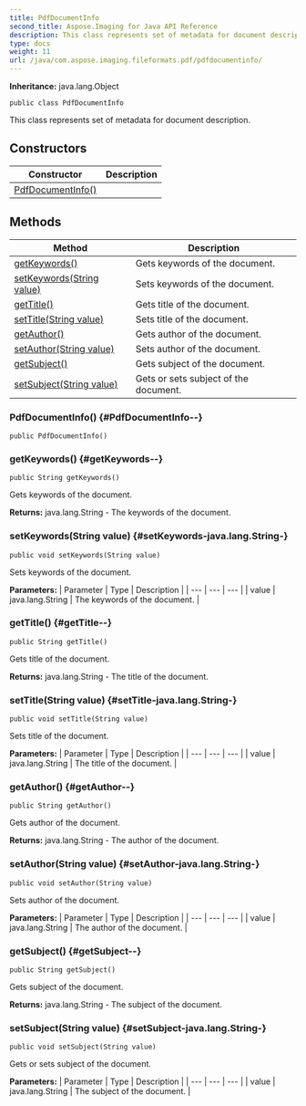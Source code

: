 ```yaml
---
title: PdfDocumentInfo
second_title: Aspose.Imaging for Java API Reference
description: This class represents set of metadata for document description.
type: docs
weight: 11
url: /java/com.aspose.imaging.fileformats.pdf/pdfdocumentinfo/
---
```

**Inheritance:**
java.lang.Object
```
public class PdfDocumentInfo
```

This class represents set of metadata for document description.
## Constructors

| Constructor | Description |
| --- | --- |
| [PdfDocumentInfo()](#PdfDocumentInfo--) |  |
## Methods

| Method | Description |
| --- | --- |
| [getKeywords()](#getKeywords--) | Gets keywords of the document. |
| [setKeywords(String value)](#setKeywords-java.lang.String-) | Sets keywords of the document. |
| [getTitle()](#getTitle--) | Gets title of the document. |
| [setTitle(String value)](#setTitle-java.lang.String-) | Sets title of the document. |
| [getAuthor()](#getAuthor--) | Gets author of the document. |
| [setAuthor(String value)](#setAuthor-java.lang.String-) | Sets author of the document. |
| [getSubject()](#getSubject--) | Gets subject of the document. |
| [setSubject(String value)](#setSubject-java.lang.String-) | Gets or sets subject of the document. |
### PdfDocumentInfo() {#PdfDocumentInfo--}
```
public PdfDocumentInfo()
```


### getKeywords() {#getKeywords--}
```
public String getKeywords()
```


Gets keywords of the document.

**Returns:**
java.lang.String - The keywords of the document.
### setKeywords(String value) {#setKeywords-java.lang.String-}
```
public void setKeywords(String value)
```


Sets keywords of the document.

**Parameters:**
| Parameter | Type | Description |
| --- | --- | --- |
| value | java.lang.String | The keywords of the document. |

### getTitle() {#getTitle--}
```
public String getTitle()
```


Gets title of the document.

**Returns:**
java.lang.String - The title of the document.
### setTitle(String value) {#setTitle-java.lang.String-}
```
public void setTitle(String value)
```


Sets title of the document.

**Parameters:**
| Parameter | Type | Description |
| --- | --- | --- |
| value | java.lang.String | The title of the document. |

### getAuthor() {#getAuthor--}
```
public String getAuthor()
```


Gets author of the document.

**Returns:**
java.lang.String - The author of the document.
### setAuthor(String value) {#setAuthor-java.lang.String-}
```
public void setAuthor(String value)
```


Sets author of the document.

**Parameters:**
| Parameter | Type | Description |
| --- | --- | --- |
| value | java.lang.String | The author of the document. |

### getSubject() {#getSubject--}
```
public String getSubject()
```


Gets subject of the document.

**Returns:**
java.lang.String - The subject of the document.
### setSubject(String value) {#setSubject-java.lang.String-}
```
public void setSubject(String value)
```


Gets or sets subject of the document.

**Parameters:**
| Parameter | Type | Description |
| --- | --- | --- |
| value | java.lang.String | The subject of the document. |

